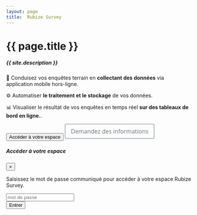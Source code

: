 ```yaml
---
layout: page
title:  Rubize Survey
---
```


<h1>{{ page.title }}</h1>
<h5 class="font-weight-light text-secondary">{{ site.description }}</h5>

<div class="pt-4">
  <p class="font-weight-light">
    <span class="mr-2">📝</span>
    Conduisez vos enquêtes terrain en <strong class="text-warning">collectant des données</strong> via application mobile hors-ligne.
  </p>
  <p class="font-weight-light">
    <span class="mr-2">⚙</span>
    Automatiser <strong class="text-warning">le traitement et le stockage</strong> de vos données.
  </p>
  <p class="font-weight-light">
    <span class="mr-2">📊</span>
    Visualiser le résultat de vos enquêtes en temps réel <strong class="text-warning">sur des tableaux de bord en ligne.</strong>.
  </p>
</div>

<div class="d-flex flex-wrap py-4">
  <button type="button" class="btn btn-primary mb-2 mr-3" data-toggle="modal" data-target="#loginbox">
    Accéder à votre espace
  </button>
  <a
    class="typeform-share button"
    href="https://contact243679.typeform.com/to/XFZf0q"
    data-mode="popup"
    type="button"
    style="display:inline-block;text-decoration:none;background-color:transparent;color:#6C757D;cursor:pointer;font-family:'Open Sans','Helvetica',sans-serif;font-size:16px;line-height:38px;text-align:center;margin:0;height:38px;padding:0px 15px;border-color:#6C757D;border-width:1px;border-style:solid;border-radius:2px;max-width:100%;white-space:nowrap;overflow:hidden;text-overflow:ellipsis;font-weight:400;-moz-osx-font-smoothing:grayscale;"
    data-submit-close-delay="0"
    target="_blank">
  Demandez des informations
  </a>
  <script>
    (function() { var qs,js,q,s,d=document, gi=d.getElementById, ce=d.createElement, gt=d.getElementsByTagName, id="typef_orm_share", b="https://embed.typeform.com/"; if(!gi.call(d,id)){ js=ce.call(d,"script"); js.id=id; js.src=b+"embed.js"; q=gt.call(d,"script")[0]; q.parentNode.insertBefore(js,q) } })()
  </script>
</div>

<div class="modal" id="loginbox" tabindex="-1" role="dialog" aria-labelledby="exampleModalLabel" aria-hidden="true">
  <div class="modal-dialog" role="document">
    <div class="modal-content">
      <div class="modal-header">
        <h5 class="modal-title" id="exampleModalLabel">Accéder à votre espace</h5>
        <button type="button" class="close" data-dismiss="modal" aria-label="Close">
          <span aria-hidden="true">&times;</span>
        </button>
      </div>
      <div class="modal-body">
        <p>Saisissez le mot de passe communiqué pour accéder à votre espace Rubize Survey.</p>
        <div class="input-group mt-4 mb-3">
          <div class="input-group-prepend">
            <span class="input-group-text" id="basic-addon1"><i class="fas fa-lock"></i></span>
          </div>
          <input class="form-control" id="password" type="password" placeholder="mot de passe">
        </div>
        <div class="py-3">
          <button id="loginbutton" type="button" class="btn btn-primary btn-block">Entrer</button>
        </div>
        <p id="wrongPassword" style="display: none">wrong password</p>
      </div>
    </div>
  </div>
</div>


